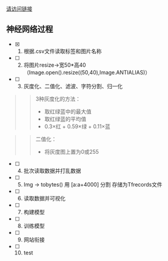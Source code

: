 [请访问链接](http://note.youdao.com/noteshare?id=f4b5310520413433f6c53b8af8cd033f&sub=6F1F49888A2043AF85652C658E9304E3)
## **神经网络过程**


- [x] 1. 根据.csv文件读取标签和图片名称
- [ ] 2. 将图片resize->宽50*高40（Image.open().resize((50,40),Image.ANTIALIAS)）
- [ ] 3. 灰度化、二值化、滤波、字符分割、归一化
>>3种灰度化的方法： 
>> - 取红绿蓝中的最大值
>> - 取红绿蓝的平均值
>> - 0.3×红 + 0.59×绿 + 0.11×蓝

>>二值化：
>> - 将灰度图上置为0或255

- [ ] 4. 批次读取数据并打乱数据
- [ ] 5. Img -> tobytes() 用 [a:a+4000] 分割 存储为Tfrecords文件
- [ ] 6. 读取数据并可视化
- [ ] 7. 构建模型
- [ ] 8. 训练模型
- [ ] 9. 网站衔接
- [ ] 10. test
